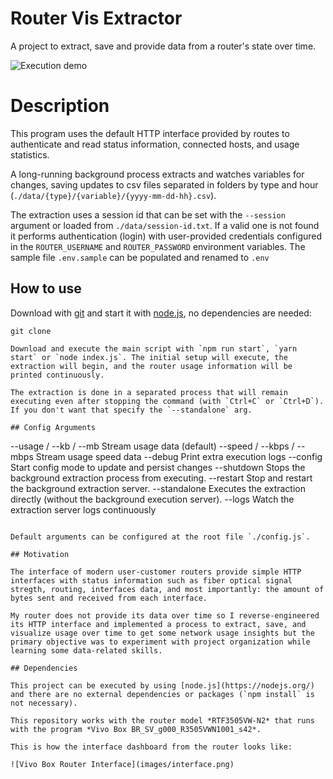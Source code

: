 # Router Vis Extractor

A project to extract, save and provide data from a router's state over time.

![Execution demo](./images/demo.gif)

# Description

This program uses the default HTTP interface provided by routes to authenticate and read status information, connected hosts, and usage statistics. 

A long-running background process extracts and watches variables for changes, saving updates to csv files separated in folders by type and hour (`./data/{type}/{variable}/{yyyy-mm-dd-hh}.csv`).

The extraction uses a session id that can be set with the `--session` argument or loaded from `./data/session-id.txt`. If a valid one is not found it performs authentication (login) with user-provided credentials configured in the `ROUTER_USERNAME` and `ROUTER_PASSWORD` environment variables. The sample file `.env.sample` can be populated and renamed to `.env`

## How to use

Download with [git](https://www.git-scm.com/) and start it with [node.js](https://nodejs.org/), no dependencies are needed:

```
git clone 

Download and execute the main script with `npm run start`, `yarn start` or `node index.js`. The initial setup will execute, the extraction will begin, and the router usage information will be printed continuously.

The extraction is done in a separated process that will remain executing even after stopping the command (with `Ctrl+C` or `Ctrl+D`). If you don't want that specify the `--standalone` arg.

## Config Arguments

```
--usage / --kb / --mb      Stream usage data (default)
--speed / --kbps / --mbps  Stream usage speed data
--debug                    Print extra execution logs
--config                   Start config mode to update and persist changes
--shutdown                 Stops the background extraction process from executing.
--restart                  Stop and restart the background extraction server.
--standalone               Executes the extraction directly (without the background execution server).
--logs                     Watch the extraction server logs continuously
```

Default arguments can be configured at the root file `./config.js`. 

## Motivation

The interface of modern user-customer routers provide simple HTTP interfaces with status information such as fiber optical signal stregth, routing, interfaces data, and most importantly: the amount of bytes sent and received from each interface.

My router does not provide its data over time so I reverse-engineered its HTTP interface and implemented a process to extract, save, and visualize usage over time to get some network usage insights but the primary objective was to experiment with project organization while learning some data-related skills.

## Dependencies

This project can be executed by using [node.js](https://nodejs.org/) and there are no external dependencies or packages (`npm install` is not necessary).

This repository works with the router model *RTF3505VW-N2* that runs with the program *Vivo Box BR_SV_g000_R3505VWN1001_s42*.

This is how the interface dashboard from the router looks like:

![Vivo Box Router Interface](images/interface.png)

